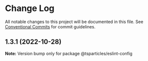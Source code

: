 # Change Log

All notable changes to this project will be documented in this file.
See [Conventional Commits](https://conventionalcommits.org) for commit guidelines.

## 1.3.1 (2022-10-28)

**Note:** Version bump only for package @tsparticles/eslint-config
